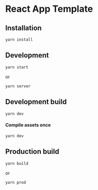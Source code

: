 # React App Template

## Installation

```
yarn install
```

## Development

```
yarn start
```

or 

```
yarn server
```

## Development build

```
yarn dev
```

#### Compile assets once 

```
yarn dev
```

## Production build

```
yarn build
```

or

```
yarn prod
```
